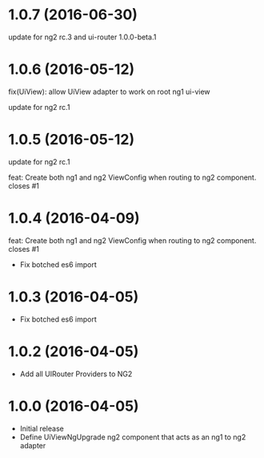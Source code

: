 <a name="1.0.7"></a>
# 1.0.7 (2016-06-30)

update for ng2 rc.3 and ui-router 1.0.0-beta.1

<a name="1.0.6"></a>
# 1.0.6 (2016-05-12)

fix(UiView): allow UiView adapter to work on root ng1 ui-view

update for ng2 rc.1

<a name="1.0.5"></a>
# 1.0.5 (2016-05-12)

update for ng2 rc.1

feat: Create both ng1 and ng2 ViewConfig when routing to ng2 component.  closes #1
<a name="1.0.4"></a>
# 1.0.4 (2016-04-09)

feat: Create both ng1 and ng2 ViewConfig when routing to ng2 component.  closes #1

* Fix botched es6 import

<a name="1.0.3"></a>
# 1.0.3 (2016-04-05)

* Fix botched es6 import

<a name="1.0.2"></a>
# 1.0.2 (2016-04-05)

* Add all UIRouter Providers to NG2

<a name="1.0.0"></a>
# 1.0.0 (2016-04-05)

* Initial release
* Define UiViewNgUpgrade ng2 component that acts as an ng1 to ng2 adapter
